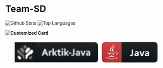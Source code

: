 # Team-SD

 ![Github Stats](https://github-readme-stats.vercel.app/api?username=ArkSourcer&count_private=true&show_icons=true&include_all_commits=true&hide_border=true&count_private=true&theme=synthwave)
![Top Languages](https://github-readme-stats.vercel.app/api/top-langs/?username=ArkSourcer&show_icons=true&include_all_commits=true&hide_border=true&count_private=true&theme=dark&langs_count=10)
</details>

 <summary><b>

![Customized Card](https://github-readme-stats.vercel.app/api/pin?username=ArkSourcer\&repo=arktik-java\&title_color=fff\&icon_color=f9f9f9\&text_color=9f9f9f\&bg_color=151515)
 </b></summary>

<p align="center">
<img src="svg/t-part/Arktik-java.svg" alt="ark" style="vertical-align:top; margin:6px 4px">
<img src="svg/lang/java.svg" alt="java" style="vertical-align:top; margin:6px 4px">   
</p>
